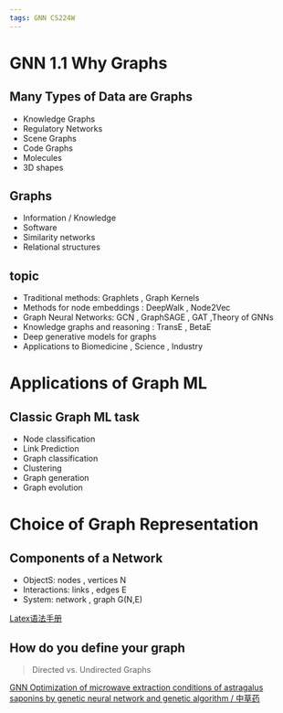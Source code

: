 ```yaml
---
tags: GNN CS224W
---
```

# GNN 1.1 Why Graphs
## Many Types of Data are Graphs
- Knowledge Graphs
- Regulatory Networks
- Scene Graphs
- Code Graphs 
- Molecules
- 3D shapes

## Graphs
- Information / Knowledge
- Software
- Similarity networks
- Relational structures

## topic
- Traditional methods: Graphlets , Graph Kernels
- Methods for node embeddings : DeepWalk , Node2Vec
- Graph Neural Networks: GCN , GraphSAGE , GAT ,Theory of GNNs
- Knowledge graphs and reasoning : TransE , BetaE
- Deep generative models for graphs
- Applications to Biomedicine , Science , Industry

# Applications of Graph ML
## Classic Graph ML task
- Node classification
- Link Prediction
- Graph classification
- Clustering
- Graph generation
- Graph evolution

# Choice of Graph Representation
## Components of a Network
- ObjectS: nodes , vertices   N
- Interactions: links , edges   E
- System: network , graph    G(N,E)

[Latex语法手册](https://www.caam.rice.edu/~heinken/latex/symbols.pdf)

## How do you define your graph
> Directed vs. Undirected Graphs

[GNN Optimization of microwave extraction conditions of astragalus saponins by genetic neural network and genetic algorithm / 中草药](https://pesquisa.bvsalud.org/portal/resource/pt/wpr-850913)
